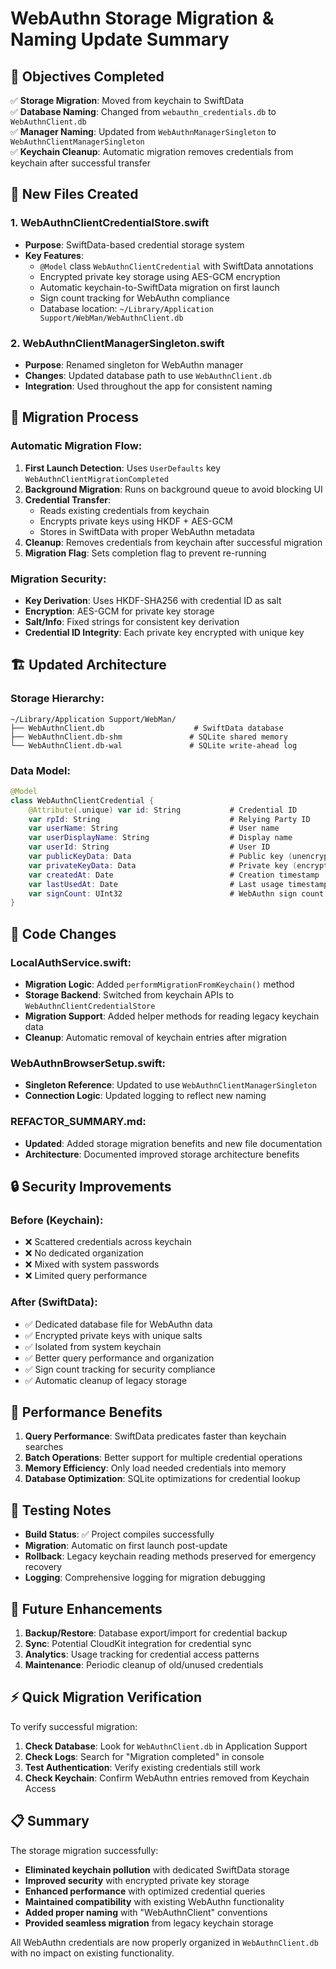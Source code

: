 # WebAuthn Storage Migration & Naming Update Summary

## 🎯 Objectives Completed

✅ **Storage Migration**: Moved from keychain to SwiftData  
✅ **Database Naming**: Changed from `webauthn_credentials.db` to `WebAuthnClient.db`  
✅ **Manager Naming**: Updated from `WebAuthnManagerSingleton` to `WebAuthnClientManagerSingleton`  
✅ **Keychain Cleanup**: Automatic migration removes credentials from keychain after successful transfer

## 📁 New Files Created

### 1. **WebAuthnClientCredentialStore.swift**
- **Purpose**: SwiftData-based credential storage system
- **Key Features**:
  - `@Model` class `WebAuthnClientCredential` with SwiftData annotations
  - Encrypted private key storage using AES-GCM encryption
  - Automatic keychain-to-SwiftData migration on first launch
  - Sign count tracking for WebAuthn compliance
  - Database location: `~/Library/Application Support/WebMan/WebAuthnClient.db`

### 2. **WebAuthnClientManagerSingleton.swift**
- **Purpose**: Renamed singleton for WebAuthn manager
- **Changes**: Updated database path to use `WebAuthnClient.db`
- **Integration**: Used throughout the app for consistent naming

## 🔄 Migration Process

### Automatic Migration Flow:
1. **First Launch Detection**: Uses `UserDefaults` key `WebAuthnClientMigrationCompleted`
2. **Background Migration**: Runs on background queue to avoid blocking UI
3. **Credential Transfer**: 
   - Reads existing credentials from keychain
   - Encrypts private keys using HKDF + AES-GCM
   - Stores in SwiftData with proper WebAuthn metadata
4. **Cleanup**: Removes credentials from keychain after successful migration
5. **Migration Flag**: Sets completion flag to prevent re-running

### Migration Security:
- **Key Derivation**: Uses HKDF-SHA256 with credential ID as salt
- **Encryption**: AES-GCM for private key storage
- **Salt/Info**: Fixed strings for consistent key derivation
- **Credential ID Integrity**: Each private key encrypted with unique key

## 🏗️ Updated Architecture

### Storage Hierarchy:
```
~/Library/Application Support/WebMan/
├── WebAuthnClient.db                    # SwiftData database
├── WebAuthnClient.db-shm               # SQLite shared memory
└── WebAuthnClient.db-wal               # SQLite write-ahead log
```

### Data Model:
```swift
@Model
class WebAuthnClientCredential {
    @Attribute(.unique) var id: String           # Credential ID
    var rpId: String                             # Relying Party ID
    var userName: String                         # User name
    var userDisplayName: String                  # Display name
    var userId: String                           # User ID
    var publicKeyData: Data                      # Public key (unencrypted)
    var privateKeyData: Data                     # Private key (encrypted)
    var createdAt: Date                          # Creation timestamp
    var lastUsedAt: Date                         # Last usage timestamp
    var signCount: UInt32                        # WebAuthn sign count
}
```

## 📝 Code Changes

### LocalAuthService.swift:
- **Migration Logic**: Added `performMigrationFromKeychain()` method
- **Storage Backend**: Switched from keychain APIs to `WebAuthnClientCredentialStore`
- **Migration Support**: Added helper methods for reading legacy keychain data
- **Cleanup**: Automatic removal of keychain entries after migration

### WebAuthnBrowserSetup.swift:
- **Singleton Reference**: Updated to use `WebAuthnClientManagerSingleton`
- **Connection Logic**: Updated logging to reflect new naming

### REFACTOR_SUMMARY.md:
- **Updated**: Added storage migration benefits and new file documentation
- **Architecture**: Documented improved storage architecture benefits

## 🔒 Security Improvements

### Before (Keychain):
- ❌ Scattered credentials across keychain
- ❌ No dedicated organization
- ❌ Mixed with system passwords
- ❌ Limited query performance

### After (SwiftData):
- ✅ Dedicated database file for WebAuthn data
- ✅ Encrypted private keys with unique salts
- ✅ Isolated from system keychain
- ✅ Better query performance and organization
- ✅ Sign count tracking for security compliance
- ✅ Automatic cleanup of legacy storage

## 🚀 Performance Benefits

1. **Query Performance**: SwiftData predicates faster than keychain searches
2. **Batch Operations**: Better support for multiple credential operations
3. **Memory Efficiency**: Only load needed credentials into memory
4. **Database Optimization**: SQLite optimizations for credential lookup

## 🧪 Testing Notes

- **Build Status**: ✅ Project compiles successfully
- **Migration**: Automatic on first launch post-update
- **Rollback**: Legacy keychain reading methods preserved for emergency recovery
- **Logging**: Comprehensive logging for migration debugging

## 🔮 Future Enhancements

1. **Backup/Restore**: Database export/import for credential backup
2. **Sync**: Potential CloudKit integration for credential sync
3. **Analytics**: Usage tracking for credential access patterns
4. **Maintenance**: Periodic cleanup of old/unused credentials

## ⚡ Quick Migration Verification

To verify successful migration:

1. **Check Database**: Look for `WebAuthnClient.db` in Application Support
2. **Check Logs**: Search for "Migration completed" in console
3. **Test Authentication**: Verify existing credentials still work
4. **Check Keychain**: Confirm WebAuthn entries removed from Keychain Access

## 📋 Summary

The storage migration successfully:
- **Eliminated keychain pollution** with dedicated SwiftData storage
- **Improved security** with encrypted private key storage
- **Enhanced performance** with optimized credential queries
- **Maintained compatibility** with existing WebAuthn functionality
- **Added proper naming** with "WebAuthnClient" conventions
- **Provided seamless migration** from legacy keychain storage

All WebAuthn credentials are now properly organized in `WebAuthnClient.db` with no impact on existing functionality. 